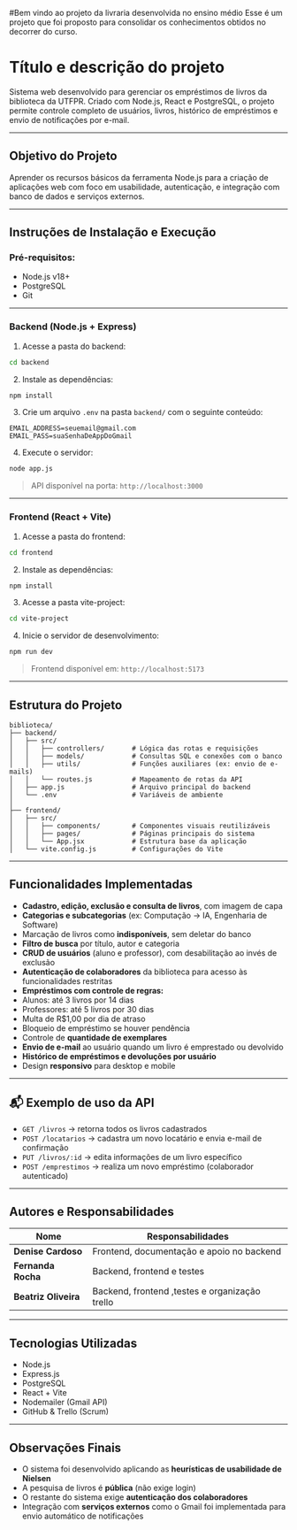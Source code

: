 #Bem vindo ao projeto da livraria desenvolvida no ensino médio
Esse é um projeto que foi proposto para consolidar os conhecimentos obtidos no decorrer do curso.


# Título e descrição do projeto

Sistema web desenvolvido para gerenciar os empréstimos de livros da biblioteca da UTFPR. Criado com Node.js, React e PostgreSQL, o projeto permite controle completo de usuários, livros, histórico de empréstimos e envio de notificações por e-mail.

---

## Objetivo do Projeto

Aprender os recursos básicos da ferramenta Node.js para a criação de aplicações web com foco em usabilidade, autenticação, e integração com banco de dados e serviços externos.

---

## Instruções de Instalação e Execução

### Pré-requisitos:
- Node.js v18+
- PostgreSQL
- Git

---

### Backend (Node.js + Express)

1. Acesse a pasta do backend:
```bash
cd backend
```

2. Instale as dependências:
```bash
npm install
```

3. Crie um arquivo `.env` na pasta `backend/` com o seguinte conteúdo:

```
EMAIL_ADDRESS=seuemail@gmail.com
EMAIL_PASS=suaSenhaDeAppDoGmail
```

4. Execute o servidor:
```bash
node app.js
```

> API disponível na porta: `http://localhost:3000`

---

### Frontend (React + Vite)

1. Acesse a pasta do frontend:
```bash
cd frontend
```

2. Instale as dependências:
```bash
npm install
```

3. Acesse a pasta vite-project:
```bash
cd vite-project
```

4. Inicie o servidor de desenvolvimento:
```bash
npm run dev
```

> Frontend disponível em: `http://localhost:5173`

---

## Estrutura do Projeto

```
biblioteca/
├── backend/
│   ├── src/
│   │   ├── controllers/       # Lógica das rotas e requisições
│   │   ├── models/            # Consultas SQL e conexões com o banco
│   │   ├── utils/             # Funções auxiliares (ex: envio de e-mails)
│   │   └── routes.js          # Mapeamento de rotas da API
│   ├── app.js                 # Arquivo principal do backend
│   └── .env                   # Variáveis de ambiente
│
├── frontend/
│   ├── src/
│   │   ├── components/        # Componentes visuais reutilizáveis
│   │   ├── pages/             # Páginas principais do sistema
│   │   └── App.jsx            # Estrutura base da aplicação
│   └── vite.config.js         # Configurações do Vite
```

---

## Funcionalidades Implementadas

-  **Cadastro, edição, exclusão e consulta de livros**, com imagem de capa
-  **Categorias e subcategorias** (ex: Computação → IA, Engenharia de Software)
-  Marcação de livros como **indisponíveis**, sem deletar do banco
-  **Filtro de busca** por título, autor e categoria
-  **CRUD de usuários** (aluno e professor), com desabilitação ao invés de exclusão
-  **Autenticação de colaboradores** da biblioteca para acesso às funcionalidades restritas
-  **Empréstimos com controle de regras:**
  - Alunos: até 3 livros por 14 dias
  - Professores: até 5 livros por 30 dias
  - Multa de R$1,00 por dia de atraso
  - Bloqueio de empréstimo se houver pendência
-  Controle de **quantidade de exemplares**
-  **Envio de e-mail** ao usuário quando um livro é emprestado ou devolvido
-  **Histórico de empréstimos e devoluções por usuário**
-  Design **responsivo** para desktop e mobile

---

## 📬 Exemplo de uso da API

- `GET /livros` → retorna todos os livros cadastrados  
- `POST /locatarios` → cadastra um novo locatário e envia e-mail de confirmação  
- `PUT /livros/:id` → edita informações de um livro específico  
- `POST /emprestimos` → realiza um novo empréstimo (colaborador autenticado)

---

## Autores e Responsabilidades

| Nome               | Responsabilidades                                  |
|--------------------|----------------------------------------------------|
| **Denise Cardoso** | Frontend, documentação e apoio no backend          |
| **Fernanda Rocha** | Backend, frontend e testes                         |
| **Beatriz Oliveira** | Backend, frontend ,testes e organização trello                  |

---

## Tecnologias Utilizadas

- Node.js
- Express.js
- PostgreSQL
- React + Vite
- Nodemailer (Gmail API)
- GitHub & Trello (Scrum)

---

## Observações Finais

- O sistema foi desenvolvido aplicando as **heurísticas de usabilidade de Nielsen**
- A pesquisa de livros é **pública** (não exige login)
- O restante do sistema exige **autenticação dos colaboradores**
- Integração com **serviços externos** como o Gmail foi implementada para envio automático de notificações

